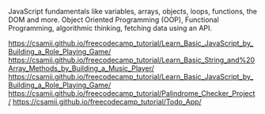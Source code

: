 JavaScript fundamentals like variables, arrays, objects, loops, functions, the DOM and more.
 Object Oriented Programming (OOP), Functional Programming, algorithmic thinking, fetching data using an API.

https://csamii.github.io/freecodecamp_tutorial/Learn_Basic_JavaScript_by_Building_a_Role_Playing_Game/
https://csamii.github.io/freecodecamp_tutorial/Learn_Basic_String_and%20Array_Methods_by_Building_a_Music_Player/
https://csamii.github.io/freecodecamp_tutorial/Learn_Basic_JavaScript_by_Building_a_Role_Playing_Game/
https://csamii.github.io/freecodecamp_tutorial/Palindrome_Checker_Project/
https://csamii.github.io/freecodecamp_tutorial/Todo_App/